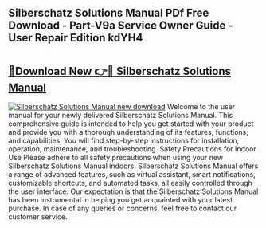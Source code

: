 ## Silberschatz Solutions Manual PDf Free Download - Part-V9a Service Owner Guide - User Repair Edition kdYH4

# <h2><a href="http://bc80653.oget.top/?id=Silberschatz+Solutions+Manual">🔗Download New 👉🔴 Silberschatz Solutions Manual</a></h2>

[![Silberschatz Solutions Manual new download](https://i.imgur.com/5g1atiW.png)](http://bc80653.oget.top/?id=Silberschatz+Solutions+Manual)
Welcome to the user manual for your newly delivered Silberschatz Solutions Manual. This comprehensive guide is intended to help you get started with your product and provide you with a thorough understanding of its features, functions, and capabilities. You will find step-by-step instructions for installation, operation, maintenance, and troubleshooting. Safety Precautions for Indoor Use Please adhere to all safety precautions when using your new Silberschatz Solutions Manual indoors. Silberschatz Solutions Manual offers a range of advanced features, such as virtual assistant, smart notifications, customizable shortcuts, and automated tasks, all easily controlled through the user interface. Our expectation is that the Silberschatz Solutions Manual has been instrumental in helping you get acquainted with your latest purchase. In case of any queries or concerns, feel free to contact our customer service.
